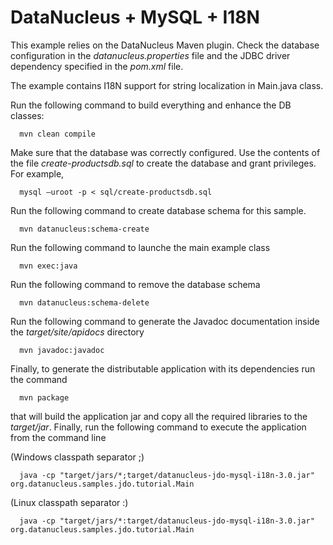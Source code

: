 DataNucleus + MySQL + I18N
==========================

This example relies on the DataNucleus Maven plugin. Check the database configuration in the *datanucleus.properties* file and the JDBC driver dependency specified in the *pom.xml* file.

The example contains I18N support for string localization in Main.java class.

Run the following command to build everything and enhance the DB classes:

      mvn clean compile

Make sure that the database was correctly configured. Use the contents of the file *create-productsdb.sql* to create the database and grant privileges. For example,

      mysql –uroot -p < sql/create-productsdb.sql

Run the following command to create database schema for this sample.

      mvn datanucleus:schema-create

Run the following command to launche the main example class 

      mvn exec:java

Run the following command to remove the database schema

      mvn datanucleus:schema-delete

Run the following command to generate the Javadoc documentation inside the *target/site/apidocs* directory

      mvn javadoc:javadoc

Finally, to generate the distributable application with its dependencies run the command

      mvn package

that will build the application jar and copy all the required libraries to the *target/jar*.
Finally, run the following command to execute the application from the command line

(Windows classpath separator ;)

      java -cp "target/jars/*;target/datanucleus-jdo-mysql-i18n-3.0.jar" org.datanucleus.samples.jdo.tutorial.Main

(Linux classpath separator :)

      java -cp "target/jars/*:target/datanucleus-jdo-mysql-i18n-3.0.jar" org.datanucleus.samples.jdo.tutorial.Main
